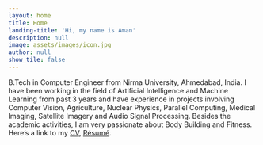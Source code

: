 ```yaml
---
layout: home
title: Home
landing-title: 'Hi, my name is Aman'
description: null
image: assets/images/icon.jpg
author: null
show_tile: false
---
```


B.Tech in Computer Engineer from Nirma University, Ahmedabad, India. I have been working in the field of Artificial Intelligence and Machine Learning from past 3 years and have experience in projects involving Computer Vision, Agriculture, Nuclear Physics, Parallel Computing, Medical Imaging, Satellite Imagery and Audio Signal Processing. Besides the academic activities, I am very passionate about Body Building and Fitness. Here’s a link to my [CV](https://drive.google.com/open?id=1Q29bNShbeG2T1gtRsBblBJBdxwwhlP7z), [Résumé](https://drive.google.com/open?id=14XrGDja1RFefWa3sEBwyfboF7mwofR48).
